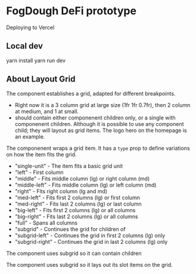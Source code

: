 # FogDough DeFi prototype

Deploying to Vercel

## Local dev
yarn install
yarn run dev

## About Layout Grid

The <Layout> component establishes a grid, adapted for different breakpoints.
* Right now it is a 3 column grid at large size (1fr 1fr 0.7fr), then 2 column at medium, and 1 at small.
* <Layout> should contain either <LayoutSection> componenent children only, or a single <NavPage> with <LayoutSection> componenent children. Although it is possible to use any component child; they will layout as grid items. The logo hero on the homepage is an example.

The <LayoutSection> componenent wraps a grid item. It has a ```type``` prop to define variations on how the item fits the grid. 
* "single-unit" - The item fits a basic grid unit
* "left" - First column
* "middle" - Fits middle column (lg) or right column (md)
* "middle-left" - Fits middle column (lg) or left column (md)
* "right" - Fits right column (lg and md)
* "med-left" - Fits first 2 columns (lg) or first column
* "med-right" - Fits last 2 columns (lg) or last column
* "big-left" - Fits first 2 columns (lg) or all columns
* "big-right" - Fits last 2 columns (lg) or all columns
* "full" - Spans all columns
* "subgrid" - Continues the grid for children of <LayoutSection>
* "subgrid-left" - Continues the grid in first 2 columns (lg) only
* "subgrid-right" - Continues the grid in last 2 columns (lg) only

The <NavPag> component uses subgrid so it can contain <LayoutSection> children

The <Grid> component uses subgrid so it lays out its slot items on the <Layout> grid.

